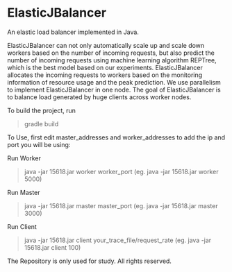 # ElasticJBalancer
An elastic load balancer implemented in Java.

ElasticJBalancer can not only automatically scale up and scale down workers based on the number of incoming requests, but also predict the number of incoming requests using machine learning algorithm REPTree, which is the best model based on our experiments. ElasticJBalancer allocates the incoming requests to workers based on the monitoring information of resource usage and the peak prediction. We use parallelism to implement ElasticJBalancer in one node. The goal of ElasticJBalancer is to balance load generated by huge clients across worker nodes.

To build the project, run


>gradle build

To Use, first edit master_addresses and worker_addresses to add the ip and port you will be using:

Run Worker

>java -jar 15618.jar worker worker_port (eg. java -jar 15618.jar worker 5000)

Run Master

>java -jar 15618.jar master master_port (eg. java -jar 15618.jar master 3000)

Run Client

>java -jar 15618.jar client your_trace_file/request_rate (eg. java -jar 15618.jar client 100)

The Repository is only used for study. All rights reserved.
